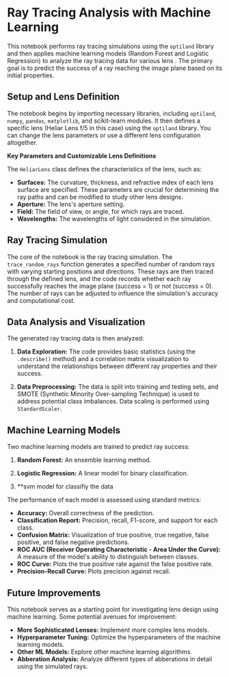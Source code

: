  

# Ray Tracing Analysis with Machine Learning

This notebook performs ray tracing simulations using the `optiland` library and then applies machine learning models (Random Forest and Logistic Regression) to analyze the ray tracing data for various lens 
.  The primary goal is to predict the success of a ray reaching the image plane based on its initial properties.

## Setup and Lens Definition

The notebook begins by importing necessary libraries, including `optiland`, `numpy`, `pandas`, `matplotlib`, and scikit-learn modules.  It then defines a specific lens (Heliar Lens f/5 in this case) using the `optiland` library. You can change the lens parameters or use a different lens configuration altogether.

**Key Parameters and Customizable Lens Definitions**

The `HeliarLens` class defines the characteristics of the lens, such as:

* **Surfaces:**  The curvature, thickness, and refractive index of each lens surface are specified.  These parameters are crucial for determining the ray paths and can be modified to study other lens designs.
* **Aperture:** The lens's aperture setting.
* **Field:** The field of view, or angle, for which rays are traced.
* **Wavelengths:** The wavelengths of light considered in the simulation.


## Ray Tracing Simulation

The core of the notebook is the ray tracing simulation.  The `trace_random_rays` function generates a specified number of random rays with varying starting positions and directions. These rays are then traced through the defined lens, and the code records whether each ray successfully reaches the image plane (success = 1) or not (success = 0).  The number of rays can be adjusted to influence the simulation's accuracy and computational cost.


## Data Analysis and Visualization

The generated ray tracing data is then analyzed:

1.  **Data Exploration:** The code provides basic statistics (using the `.describe()` method) and a correlation matrix visualization to understand the relationships between different ray properties and their success.

2.  **Data Preprocessing:**  The data is split into training and testing sets, and SMOTE (Synthetic Minority Over-sampling Technique) is used to address potential class imbalances.  Data scaling is performed using `StandardScaler`.

## Machine Learning Models

Two machine learning models are trained to predict ray success:

1.  **Random Forest:** An ensemble learning method.

2.  **Logistic Regression:** A linear model for binary classification.
3.  **svm model for classifiy the data


The performance of each model is assessed using standard metrics:

*   **Accuracy:** Overall correctness of the prediction.
*   **Classification Report:** Precision, recall, F1-score, and support for each class.
*   **Confusion Matrix:** Visualization of true positive, true negative, false positive, and false negative predictions.
*   **ROC AUC (Receiver Operating Characteristic - Area Under the Curve):** A measure of the model's ability to distinguish between classes.
*   **ROC Curve:** Plots the true positive rate against the false positive rate.
*   **Precision-Recall Curve:** Plots precision against recall.

## Future Improvements

This notebook serves as a starting point for investigating lens design using machine learning.  Some potential avenues for improvement:
* **More Sophisticated Lenses:**  Implement more complex lens models.
* **Hyperparameter Tuning:** Optimize the hyperparameters of the machine learning models.
* **Other ML Models:** Explore other machine learning algorithms.
* **Abberation Analysis:** Analyze different types of abberations in detail using the simulated rays.
